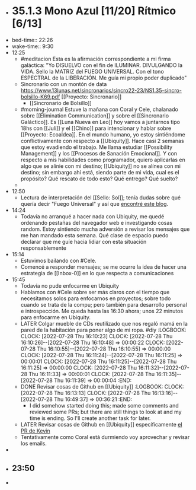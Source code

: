 - # 35.1.3 Mono Azul [11/20] Rítmico [6/13]
- bed-time:: 22:26
- wake-time:: 9:30
- 12:25
	- #meditacion Esta es la afirmación correspondiente a mi firma galáctica: "Yo DISUELVO con el fin de ILUMINAR. DIVULGANDO la VIDA. Sello la MATRIZ del FUEGO UNIVERSAL. Con el tono ESPECTRAL de la LIBERACIÓN. Me guía mi propio poder duplicado"
	- Sincronario con un montón de data https://www.13lunas.net/sincronarios/sincro22-23/NS1.35-sincro-bolsillo-K69.pdf [[Proyecto: Sincronario]]
		- [[Sincronario de Bolsillo]]
	- #morning-journal Estuve la mañana con Coral y Cele, chalanado sobre [[Elimination Communication]] y sobre el [[Sincronario Galáctico]]. Es [[Luna Nueva en Leo]] hoy vamos a juntarnos tipo 18hs con [[Juli]] y el [[Chino]] para intencionar y hablar sobre [[Proyecto: Ecoaldea]].
	  En el mundo humano, yo estoy sintiéndome conflictivamente con respecto a [[Ubiquity]]. Hace casi 2 semanas que estoy evadiendo el trabajo. Me llama estudiar [[Possibility Management]] y los [[Procesos de Sanación Emocional]]. Y con respecto a mis habilidades como programador, quiero aplicarlas en algo que se alínie con mi destino; [[Ubiquity]] no se alínea con mi destino; sin embargo ahí está, siendo parte de mi vida, cual es el propósito? Qué rescato de todo esto? Qué entrego? Qué suelto?
	-
- 12:50
	- Lectura de interpretación del [[Sello: Sol]]; tenía dudas sobre qué quería decir "Fuego Universal" y así que [encontré este blog](https://oraculomaya.com/blog/f/sol-ahau-fuego-universal-o-conexi%C3%B3n-con-la-fuente?blogcategory=conflicto).
- 14:24
	- Todavía no arranqué a hacer nada con Ubiquity, me quedé ordenando pestañas del navegador web e investigando cosas random. Estoy sintiendo mucha adversión a revisar los mensajes que me han mandado esta semana. Qué clase de espacio puedo declarar que me guíe hacia lidiar con esta situación responsablemente
- 15:14
	- Estuvimos bailando con #Cele.
	- Comencé a responder mensajes; se me ocurre la idea de hacer una estrategia de [[Inbox-0]] en lo que respecta a comunicaciones
- 15:45
	- Todavía no pude enfocarme en Ubiquity
	- Hablamos con #Cele sobre ser más claros con el tiempo que necesitamos solos para enfocarnos en proyectos; sobre todo cuando se trata de la compu; pero también para desarrollo personal e introspección. Me queda hasta las 16:30 ahora; unos 22 minutos para enfocarme en Ubiquity.
	- LATER Colgar mueble de CDs reutilizado que nos regaló mamá en la pared de la habitación para poner algo de mi ropa. #diy
	  :LOGBOOK:
	  CLOCK: [2022-07-28 Thu 16:10:23]
	  CLOCK: [2022-07-28 Thu 16:10:26]--[2022-07-28 Thu 16:10:48] =>  00:00:22
	  CLOCK: [2022-07-28 Thu 16:10:55]--[2022-07-28 Thu 16:10:55] =>  00:00:00
	  CLOCK: [2022-07-28 Thu 16:11:24]--[2022-07-28 Thu 16:11:25] =>  00:00:01
	  CLOCK: [2022-07-28 Thu 16:11:25]--[2022-07-28 Thu 16:11:25] =>  00:00:00
	  CLOCK: [2022-07-28 Thu 16:11:32]--[2022-07-28 Thu 16:11:33] =>  00:00:01
	  CLOCK: [2022-07-28 Thu 16:11:35]--[2022-07-28 Thu 16:11:39] =>  00:00:04
	  :END:
	- DONE Revisar cosas de Github en [[Ubiquity]]
	  :LOGBOOK:
	  CLOCK: [2022-07-28 Thu 16:13:13]
	  CLOCK: [2022-07-28 Thu 16:13:16]--[2022-07-28 Thu 16:49:37] =>  00:36:21
	  :END:
		- I did somehow started doing this; made some comments and reviewed some PRs; but there are still things to look at and my time is ending. So I'll create another task for later.
	- LATER Revisar cosas de Github en [[Ubiquity]] específicamente [el PR de Kevin](https://github.com/ubiquity/ubiquity-dollar/pull/196)
	- Tentativamente como Coral está durmiendo voy aprovechar y revisar los emails.
-
- 23:50
	-
-